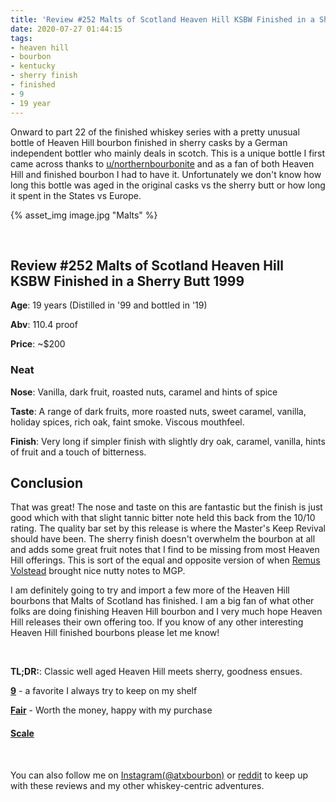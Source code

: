 ```yaml
---
title: 'Review #252 Malts of Scotland Heaven Hill KSBW Finished in a Sherry Butt 1999'
date: 2020-07-27 01:44:15
tags:
- heaven hill
- bourbon
- kentucky
- sherry finish
- finished
- 9
- 19 year
---
```


Onward to part 22 of the finished whiskey series with a pretty unusual bottle of Heaven Hill bourbon finished in sherry casks by a German independent bottler who mainly deals in scotch. This is a unique bottle I first came across thanks to [u/northernbourbonite](https://www.reddit.com/user/NorthernBourbonite) and as a fan of both Heaven Hill and finished bourbon I had to have it. Unfortunately we don't know how long this bottle was aged in the original casks vs the sherry butt or how long it spent in the States vs Europe.

{% asset_img image.jpg "Malts" %}

&nbsp;

## Review #252 Malts of Scotland Heaven Hill KSBW Finished in a Sherry Butt 1999
  
**Age**: 19 years (Distilled in '99 and bottled in '19)

**Abv**: 110.4 proof

**Price**: ~$200

### Neat
**Nose**: Vanilla, dark fruit, roasted nuts, caramel and hints of spice

**Taste**: A range of dark fruits, more roasted nuts, sweet caramel, vanilla, holiday spices, rich oak, faint smoke. Viscous mouthfeel.

**Finish**: Very long if simpler finish with slightly dry oak, caramel, vanilla, hints of fruit and a touch of bitterness.  

## Conclusion
That was great! The nose and taste on this are fantastic but the finish is just good which with that slight tannic bitter note held this back from the 10/10 rating. The quality bar set by this release is where the Master's Keep Revival should have been. The sherry finish doesn't overwhelm the bourbon at all and adds some great fruit notes that I find to be missing from most Heaven Hill offerings. This is sort of the equal and opposite version of when [Remus Volstead](https://atxbourbon.com/2019/12/06/Review-170-Remus-Volstead-Reserve/) brought nice nutty notes to MGP.

I am definitely going to try and import a few more of the Heaven Hill bourbons that Malts of Scotland has finished. I am a big fan of what other folks are doing finishing Heaven Hill bourbon and I very much hope Heaven Hill releases their own offering too. If you know of any other interesting Heaven Hill finished bourbons please let me know!

&nbsp;

**TL;DR:**: Classic well aged Heaven Hill meets sherry, goodness ensues.


[**9**](https://atxbourbon.com/tags/9/) - a favorite I always try to keep on my shelf

[**Fair**](https://atxbourbon.com/tags/fair-value/) - Worth the money, happy with my purchase

#### [Scale](http://atxbourbon.com/Scale/)

&nbsp;

You can also follow me on [Instagram(@atxbourbon)](https://www.instagram.com/atxbourbon/) or [reddit](https://www.reddit.com/r/atxbourbon/) to keep up with these reviews and my other whiskey-centric adventures.
